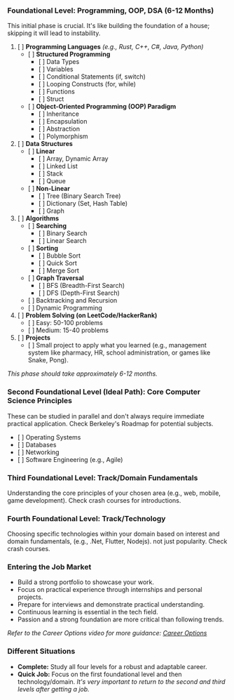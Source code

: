 ### **Foundational Level: Programming, OOP, DSA (6-12 Months)**

This initial phase is crucial. It's like building the foundation of a house; skipping it will lead to instability.

1. \[ \] **Programming Languages** *(e.g., Rust, C++, C\#, Java, Python)*  
   * \[ \] **Structured Programming**  
     * \[ \] Data Types  
     * \[ \] Variables  
     * \[ \] Conditional Statements (if, switch)  
     * \[ \] Looping Constructs (for, while)  
     * \[ \] Functions  
     * \[ \] Struct  
   * \[ \] **Object-Oriented Programming (OOP) Paradigm**  
     * \[ \] Inheritance  
     * \[ \] Encapsulation  
     * \[ \] Abstraction  
     * \[ \] Polymorphism  
2. \[ \] **Data Structures**  
   * \[ \] **Linear**  
     * \[ \] Array, Dynamic Array  
     * \[ \] Linked List  
     * \[ \] Stack  
     * \[ \] Queue  
   * \[ \] **Non-Linear**  
     * \[ \] Tree (Binary Search Tree)  
     * \[ \] Dictionary (Set, Hash Table)  
     * \[ \] Graph  
3. \[ \] **Algorithms**  
   * \[ \] **Searching**  
     * \[ \] Binary Search  
     * \[ \] Linear Search  
   * \[ \] **Sorting**  
     * \[ \] Bubble Sort  
     * \[ \] Quick Sort  
     * \[ \] Merge Sort  
   * \[ \] **Graph Traversal**  
     * \[ \] BFS (Breadth-First Search)  
     * \[ \] DFS (Depth-First Search)  
   * \[ \] Backtracking and Recursion  
   * \[ \] Dynamic Programming  
4. \[ \] **Problem Solving (on LeetCode/HackerRank)**  
   * \[ \] Easy: 50-100 problems  
   * \[ \] Medium: 15-40 problems  
5. \[ \] **Projects**  
   * \[ \] Small project to apply what you learned (e.g., management system like pharmacy, HR, school administration, or games like Snake, Pong).

*This phase should take approximately 6-12 months.*

### **Second Foundational Level (Ideal Path): Core Computer Science Principles**

These can be studied in parallel and don't always require immediate practical application. Check Berkeley's Roadmap for potential subjects.

* \[ \] Operating Systems  
* \[ \] Databases  
* \[ \] Networking  
* \[ \] Software Engineering (e.g., Agile)

### **Third Foundational Level: Track/Domain Fundamentals**

Understanding the core principles of your chosen area (e.g., web, mobile, game development). Check crash courses for introductions.

### **Fourth Foundational Level: Track/Technology**

Choosing specific technologies within your domain based on interest and domain fundamentals, (e.g., .Net, Flutter, Nodejs). not just popularity. Check crash courses.

### **Entering the Job Market**

* Build a strong portfolio to showcase your work.  
* Focus on practical experience through internships and personal projects.  
* Prepare for interviews and demonstrate practical understanding.  
* Continuous learning is essential in the tech field.  
* Passion and a strong foundation are more critical than following trends.

*Refer to the Career Options video for more guidance: [Career Options](https://www.youtube.com/live/1EsfJqxG3Xs)*

### **Different Situations**

* **Complete:** Study all four levels for a robust and adaptable career.  
* **Quick Job:** Focus on the first foundational level and then technology/domain. *It's very important to return to the second and third levels after getting a job.*
